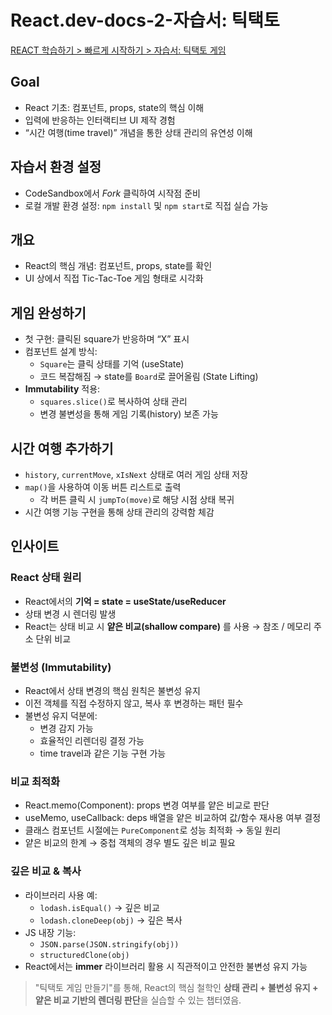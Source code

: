 # React.dev-docs-2-자습서: 틱택토

[REACT 학습하기 > 빠르게 시작하기 > 자습서: 틱택토 게임](https://ko.react.dev/learn/tutorial-tic-tac-toe)

## Goal

- React 기초: 컴포넌트, props, state의 핵심 이해
- 입력에 반응하는 인터랙티브 UI 제작 경험
- “시간 여행(time travel)” 개념을 통한 상태 관리의 유연성 이해

## 자습서 환경 설정

- CodeSandbox에서 _Fork_ 클릭하여 시작점 준비
- 로컬 개발 환경 설정: `npm install` 및 `npm start`로 직접 실습 가능

## 개요

- React의 핵심 개념: 컴포넌트, props, state를 확인
- UI 상에서 직접 Tic-Tac-Toe 게임 형태로 시각화

## 게임 완성하기

- 첫 구현: 클릭된 square가 반응하며 “X” 표시
- 컴포넌트 설계 방식:
  - `Square`는 클릭 상태를 기억 (useState)
  - 코드 복잡해짐 → state를 `Board`로 끌어올림 (State Lifting)
- **Immutability** 적용:
  - `squares.slice()`로 복사하여 상태 관리
  - 변경 불변성을 통해 게임 기록(history) 보존 가능

## 시간 여행 추가하기

- `history`, `currentMove`, `xIsNext` 상태로 여러 게임 상태 저장
- `map()`을 사용하여 이동 버튼 리스트로 출력
  - 각 버튼 클릭 시 `jumpTo(move)`로 해당 시점 상태 복귀
- 시간 여행 기능 구현을 통해 상태 관리의 강력함 체감

## 인사이트

### React 상태 원리

- React에서의 **기억 = state = useState/useReducer**
- 상태 변경 시 렌더링 발생
- React는 상태 비교 시 **얕은 비교(shallow compare)** 를 사용 → 참조 / 메모리 주소 단위 비교

### 불변성 (Immutability)

- React에서 상태 변경의 핵심 원칙은 불변성 유지
- 이전 객체를 직접 수정하지 않고, 복사 후 변경하는 패턴 필수
- 불변성 유지 덕분에:
  - 변경 감지 가능
  - 효율적인 리렌더링 결정 가능
  - time travel과 같은 기능 구현 가능

### 비교 최적화

- React.memo(Component): props 변경 여부를 얕은 비교로 판단
- useMemo, useCallback: deps 배열을 얕은 비교하여 값/함수 재사용 여부 결정
- 클래스 컴포넌트 시절에는 `PureComponent`로 성능 최적화 → 동일 원리
- 얕은 비교의 한계 → 중첩 객체의 경우 별도 깊은 비교 필요

### 깊은 비교 & 복사

- 라이브러리 사용 예:
  - `lodash.isEqual()` → 깊은 비교
  - `lodash.cloneDeep(obj)` → 깊은 복사
- JS 내장 기능:
  - `JSON.parse(JSON.stringify(obj))`
  - `structuredClone(obj)`
- React에서는 **immer** 라이브러리 활용 시 직관적이고 안전한 불변성 유지 가능

> "틱택토 게임 만들기"를 통해, React의 핵심 철학인 **상태 관리 + 불변성 유지 + 얕은 비교 기반의 렌더링 판단**을 실습할 수 있는 챕터였음.
